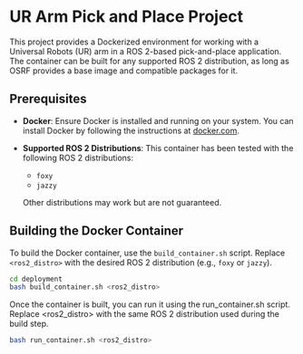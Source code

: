 # UR Arm Pick and Place Project

This project provides a Dockerized environment for working with a Universal Robots (UR) arm in a ROS 2-based pick-and-place application. The container can be built for any supported ROS 2 distribution, as long as OSRF provides a base image and compatible packages for it.

## Prerequisites

- **Docker**: Ensure Docker is installed and running on your system. You can install Docker by following the instructions at [docker.com](https://www.docker.com/).
- **Supported ROS 2 Distributions**: This container has been tested with the following ROS 2 distributions:
  - `foxy`
  - `jazzy`
  
  Other distributions may work but are not guaranteed.

## Building the Docker Container

To build the Docker container, use the `build_container.sh` script. Replace `<ros2_distro>` with the desired ROS 2 distribution (e.g., `foxy` or `jazzy`).

```bash
cd deployment
bash build_container.sh <ros2_distro>
```

Once the container is built, you can run it using the run_container.sh script. Replace <ros2_distro> with the same ROS 2 distribution used during the build step.

```bash
bash run_container.sh <ros2_distro>
```

